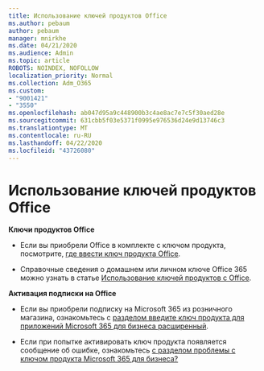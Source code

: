 ```yaml
---
title: Использование ключей продуктов Office
ms.author: pebaum
author: pebaum
manager: mnirkhe
ms.date: 04/21/2020
ms.audience: Admin
ms.topic: article
ROBOTS: NOINDEX, NOFOLLOW
localization_priority: Normal
ms.collection: Adm_O365
ms.custom:
- "9001421"
- "3550"
ms.openlocfilehash: ab047d95a9c448900b3c4ae8ac7e7c5f30aed28e
ms.sourcegitcommit: 631cbb5f03e5371f0995e976536d24e9d13746c3
ms.translationtype: MT
ms.contentlocale: ru-RU
ms.lasthandoff: 04/22/2020
ms.locfileid: "43726080"
---
```

# <a name="using-office-product-keys"></a>Использование ключей продуктов Office

**Ключи продуктов Office**

- Если вы приобрели Office в комплекте с ключом продукта, посмотрите, [где ввести ключ продукта Office](https://support.office.com/article/Where-to-enter-your-Office-product-key-0a82e5ae-739e-4b92-a6f4-2ec780c185db).

- Справочные сведения о домашнем или личном ключе Office 365 можно узнать в статье [Использование ключей продуктов с Office](https://support.office.com/article/using-product-keys-with-office-12a5763a-d45c-4685-8c95-a44500213759).

**Активация подписки на Office** 
- Если вы приобрели подписку на Microsoft 365 из розничного магазина, ознакомьтесь с [разделом введите ключ продукта для приложений Microsoft 365 для бизнеса расширенный](https://docs.microsoft.com/office365/admin/misc/enter-your-product-key?redirectSourcePath=%252farticle%252f0199dd39-7c46-4875-af9b-588df3a9afea&view=o365-worldwide).

- Если при попытке активировать ключ продукта появляется сообщение об ошибке, ознакомьтесь [с разделом проблемы с ключом продукта Microsoft 365 для бизнеса?](https://docs.microsoft.com/office365/admin/misc/product-key-errors-and-solutions?view=o365-worldwide)
